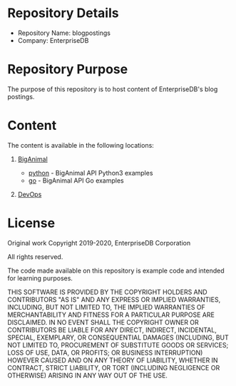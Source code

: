 # Repository Details
- Repository Name: blogpostings
- Company: EnterpriseDB

# Repository Purpose

The purpose of this repository is to host content of EnterpriseDB's blog postings.

# Content

The content is available in the following locations:

  1. [BigAnimal](BigAnimal)

     - [python](BigAnimal/python) - BigAnimal API Python3 examples
     - [go](BigAnimal/go) - BigAnimal API Go examples

  2. [DevOps](DataOps/dataops-demo)
  
# License

Original work Copyright 2019-2020, EnterpriseDB Corporation

All rights reserved.

The code made available on this repository is example code and intended for learning purposes.

THIS SOFTWARE IS PROVIDED BY THE COPYRIGHT HOLDERS AND CONTRIBUTORS "AS IS" AND
ANY EXPRESS OR IMPLIED WARRANTIES, INCLUDING, BUT NOT LIMITED TO, THE IMPLIED
WARRANTIES OF MERCHANTABILITY AND FITNESS FOR A PARTICULAR PURPOSE ARE
DISCLAIMED. IN NO EVENT SHALL THE COPYRIGHT OWNER OR CONTRIBUTORS BE LIABLE FOR
ANY DIRECT, INDIRECT, INCIDENTAL, SPECIAL, EXEMPLARY, OR CONSEQUENTIAL DAMAGES
(INCLUDING, BUT NOT LIMITED TO, PROCUREMENT OF SUBSTITUTE GOODS OR SERVICES;
LOSS OF USE, DATA, OR PROFITS; OR BUSINESS INTERRUPTION) HOWEVER CAUSED AND ON
ANY THEORY OF LIABILITY, WHETHER IN CONTRACT, STRICT LIABILITY, OR TORT
(INCLUDING NEGLIGENCE OR OTHERWISE) ARISING IN ANY WAY OUT OF THE USE.
